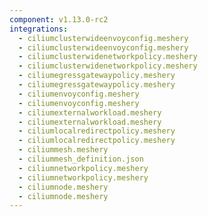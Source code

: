 ```yaml
---
component: v1.13.0-rc2
integrations:
  - ciliumclusterwideenvoyconfig.meshery
  - ciliumclusterwideenvoyconfig.meshery
  - ciliumclusterwidenetworkpolicy.meshery
  - ciliumclusterwidenetworkpolicy.meshery
  - ciliumegressgatewaypolicy.meshery
  - ciliumegressgatewaypolicy.meshery
  - ciliumenvoyconfig.meshery
  - ciliumenvoyconfig.meshery
  - ciliumexternalworkload.meshery
  - ciliumexternalworkload.meshery
  - ciliumlocalredirectpolicy.meshery
  - ciliumlocalredirectpolicy.meshery
  - ciliummesh.meshery
  - ciliummesh_definition.json
  - ciliumnetworkpolicy.meshery
  - ciliumnetworkpolicy.meshery
  - ciliumnode.meshery
  - ciliumnode.meshery
---
```

